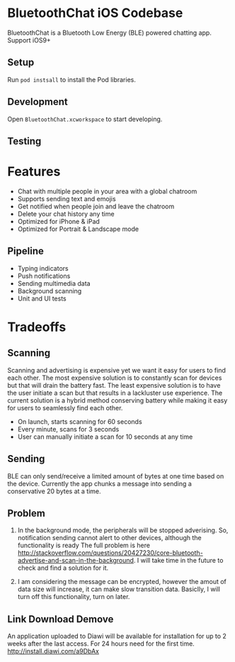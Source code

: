 BluetoothChat iOS Codebase
=====================

BluetoothChat is a Bluetooth Low Energy (BLE) powered chatting app. Support iOS9+


Setup
-----

Run `pod instsall` to install the Pod libraries.

Development
-----------

Open `BluetoothChat.xcworkspace` to start developing.

Testing
-------



Features
========

- Chat with multiple people in your area with a global chatroom
- Supports sending text and emojis
- Get notified when people join and leave the chatroom
- Delete your chat history any time
- Optimized for iPhone & iPad
- Optimized for Portrait & Landscape mode


Pipeline
--------

- Typing indicators
- Push notifications
- Sending multimedia data
- Background scanning
- Unit and UI tests

Tradeoffs
=========

Scanning
--------

Scanning and advertising is expensive yet we want it easy for users to find each other. The most expensive solution is to constantly scan for devices but that will drain the battery fast. The least expensive solution is to have the user initiate a scan but that results in a lackluster use experience. The current solution is a hybrid method conserving battery while making it easy for users to seamlessly find each other.

- On launch, starts scanning for 60 seconds
- Every minute, scans for 3 seconds
- User can manually initiate a scan for 10 seconds at any time

Sending
-------

BLE can only send/receive a limited amount of bytes at one time based on the device. Currently the app chunks a message into sending a conservative 20 bytes at a time.


Problem
-------

1. In the background mode, the peripherals will be stopped adverising. So, notification sending cannot alert to other devices, although the functionality is ready
The full problem is here http://stackoverflow.com/questions/20427230/core-bluetooth-advertise-and-scan-in-the-background. I will take time in the future to check and find a solution for it.

2. I am considering the message can be encrypted, however the amout of data size will increase, it can make slow transition data. Basiclly, I will turn off this functionality, turn on later.


Link Download Demove
-------------
An application uploaded to Diawi will be available for installation for up to 2 weeks after the last access. For 24 hours need for the first time.
http://install.diawi.com/a9DbAx

